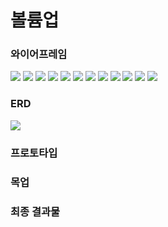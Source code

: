 # 볼륨업

### 와이어프레임
<img src="./design/wireframe/01_회원가입.jpg">
<img src="./design/wireframe/02_로그인.jpg">
<img src="./design/wireframe/03_통계.jpg">
<img src="./design/wireframe/04_루틴 관리.jpg">
<img src="./design/wireframe/05_루틴 추가.jpg">
<img src="./design/wireframe/06_운동 관리.jpg">
<img src="./design/wireframe/07_운동 추가.jpg">
<img src="./design/wireframe/08_루틴 진행.jpg">
<img src="./design/wireframe/09_운동 진행.jpg">
<img src="./design/wireframe/10_운동 성공 여부.jpg">
<img src="./design/wireframe/11_루틴 수정-삭제.jpg">
<img src="./design/wireframe/12_운동 수정-삭제.jpg">


### ERD
<img src="./design/database/erd.png">

### 프로토타입

### 목업

### 최종 결과물




